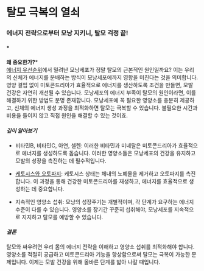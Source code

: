 # 탈모 극복의 열쇠

### 에너지 전략으로부터 모낭 지키니, 탈모 걱정 끝!　   
#### *

**왜 중요한가?***  
[에너지 우선순위](/m04/m0402/m040201/m04020101)에서 밀려난 모낭세포가 정말 탈모의 근본적인 원인일까요? 이는 우리의 신체가 에너지를 분배하는 방식이 모낭세포에까지 영향을 미친다는 것을 의미합니다. 영양 결핍 없이 미토콘드리아가 효율적으로 에너지를 생산하도록 조건을 만들면, 모발 건강은 자연히 개선될 수 있습니다. 
모낭세포의 에너지 부족이 탈모의 원인이라면, 이를 해결하기 위한 방법도 분명 존재합니다. 모낭세포에 꼭 필요한 영양소를 충분히 제공하고, 신체의 에너지 생성 과정을 최적화하면 탈모는 극복할 수 있습니다. 불필요한 시간과 비용을 들이지 않고 직접 원인을 해결할 수 있는 것이죠.  
  
#### ***깊이 알아보기***  

 - 비타민B, 비타민C, 아연, 셀렌: 이러한 비타민과 미네랄은 미토콘드리아가 효율적으로 에너지를 생성하도록 돕습니다. 이러한 영양소들은 모낭세포의 건강을 유지하고 모발의 성장을 촉진하는 데 필수적입니다.  

 - [케토시스와 오토파지](/m04/m0407/m040703): 케토시스 상태는 체내의 노폐물을 제거하고 오토파지를 촉진합니다. 이 과정을 통해 건강한 미토콘드리아를 재생하고, 에너지를 효율적으로 생성하는 데 중요합니다.  
 
 - 지속적인 영양소 섭취: 모낭의 성장주기는 개별적이며, 각 단계가 요구하는 에너지 수준이 다를 수 있습니다. 영양소를 장기간 꾸준히 섭취해야, 모낭세포를 지속적으로 지지하고 탈모를 예방할 수 있습니다.  
  
#### ***결론***   
탈모와 싸우려면 우리 몸의 에너지 전략을 이해하고 영양소 섭취를 최적화해야 합니다. 영양소를 적절히 공급하고 미토콘드리아 기능을 향상함으로써 탈모는 극복이 가능한 문제입니다. 이제는 모발 건강을 위해 올바른 단계를 밟아 나갈 때입니다.
<!--stackedit_data:
eyJoaXN0b3J5IjpbMTYxMzcxNTkzMCw0MjM2MjE3MDgsLTE2Nz
Q4OTMxMTFdfQ==
-->